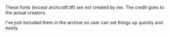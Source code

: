 These fonts (except archcraft.ttf) are not created by me. The credit goes to the actual creators.

I've just included them in the archive so user can set things up quickly and easily.
